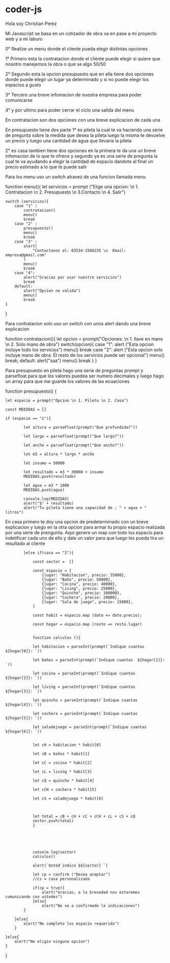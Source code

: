 # coder-js

Hola soy Christian Perez

Mi Javascript se basa en un cotizador de obra va en pase a mi proyecto web y a mi laburo 

0° Realize un menu donde el cliente pueda elegir distintas opciones 

1° Primero esta la contratacion donde el cliente puede elegir si quiere que nosotro manejemos la obra o que se algo 50/50

2° Segundo esta la opcion presupuesto que en ella tiene dos opciones donde puede elegir un lugar ya determinado y si no puede elegir los espacios a gusto

3° Tercero una breve infomacion de nuestra empresa para poder comunicarse

4° y por ultimo para poder cerrar el ciclo una salida del menu

En contratacion son dos opciones con una breve explicacion de cada una 

En presupuesto tiene dos parte
1° es pileta la cual te va haciendo una serie de pregunta sobre la medida que desea la pileta 
luego la misma te devuelve un precio y luego una cantidad de agua que llevaria la pileta

2° es casa tambien tiene dos opciones en la primera te da una un breve infomacion de lo que te ofrece 
y segundo ya es una serie de pregunta la cual te va ayudando a elegir la cantidad de espacio dandote al final un precio estimado a lo que te puede salir 

Para los menu uso un switch atravez de una funcion llamada menu

function menu(){
    let servicios = prompt ("Elige una opcion: \n 1. Contratacion \n 2. Presupuesto \n 3.Contacto \n 4. Salir")

    switch (servicios){
        case "1" :
            contratacion()
            menu()
            break
        case "2" :
            presupuesto()
            menu()
            break
        case "3" :
            alert(
                "Contactanos al: 03534-1568235 \n  Email: empresa@gmail.com" 
            )
            menu()
            break
        case "4":
            alert("Gracias por usar nuestro servicios")
            break
        default:
            alert("Opcion no valida")
            menu()
            break
    }
}

Para contratacion solo uso un switch con unos alert dando una breve explicacion

function contratacion(){
    let opcion = prompt("Opciones: \n 1. llave en mano \n 2. Solo mano de obra")
    switch(opcion){
        case "1":
            alert ("Esta opcion incluye todo los servicios")
            menu()
            break
        case "2":
            alert ("Esta opcion solo incluye mano de obra. Él resto de los servicios puede ser opcional")
            menu()
            break;
        default:
            alert("saa")
            menu()
            break
}
}

Para presupuesto en pileta hago una serie de preguntas prompt y parsefloat para que los valores puedea ser numero decimales
y luego hago un array para que me guarde los valores de las ecuaciones 

function presupuesto() {
    

    let espacio = prompt("Opcion \n 1. Pileta \n 2. Casa") 

    const MEDIDAS = []

    if (espacio == "1"){

            let altura = parseFloat(prompt("Que profundida?"))
    
            let largo = parseFloat(prompt("Que largo?"))
    
            let ancho = parseFloat(prompt("Que ancho?"))
    
            let m3 = altura * largo * ancho
            
            let insumo = 50000
            
            let resultado = m3 * 30000 + insumo
            MEDIDAS.push(resultado)

            let agua = m3 * 1000
            MEDIDAS.push(agua)
  
            console.log(MEDIDAS)
            alert("$" + resultado)
            alert("Tu pileta tiene una capacidad de : " + agua + " litros")

En casa primero te doy una opcion de predeterminado con un breve explicacion y luego en la otra opcion
para armar tu propio espacio realizada por una serie de prengunta. Aqui genere un map con todo los espacio para indetificar 
cada uno de ello y dale un valor para que luego les pueda tira un resultado al cliente

            }else if(casa == "2"){

                const sector =  []

                const espacio = [
                    {lugar: "Habitacion", precio: 35000},
                    {lugar: "Baño", precio: 50000},
                    {lugar: "Cocina", precio: 40000},
                    {lugar: "Living", precio: 25000},
                    {lugar: "Quincho", precio: 100000},
                    {lugar: "Cochera", precio: 20000},
                    {lugar: "Sala de juego", precio: 15000},
                ]

                const habit = espacio.map (dato => dato.precio);

                const hogar = espacio.map (resto => resto.lugar)
        

                function calculos (){
                    
                let habitacion = parseInt(prompt(`Indique cuantas  ${hogar[0]}: `))

                let baños = parseInt(prompt(`Indique cuantas  ${hogar[1]}: `))
               
                let cocina = parseInt(prompt(`Indique cuantas  ${hogar[2]}: `))
               
                let living = parseInt(prompt(`Indique cuantas  ${hogar[3]}: `))
               
                let quincho = parseInt(prompt(`Indique cuantas  ${hogar[4]}: `))
               
                let cochera = parseInt(prompt(`Indique cuantas  ${hogar[5]}: `))
              
                let saladejuego = parseInt(prompt(`Indique cuantas  ${hogar[6]}: `))
                               

                let cH = habitacion * habit[0]
                
                let cB = baños * habit[1]

                let cC = cocina * habit[2]

                let cL = living * habit[3]
               
                let cQ = quincho * habit[4]
                
                let cCH = cochera * habit[5]
               
                let cS = saladejuego * habit[6]
               


                let total = cB + cH + cC + cCH + cL + cS + cQ
                sector.push(total)
                }
       
                



                console.log(sector)
                calculos()

                alert(`Usted indico $${sector} `)

                let cp = confirm ("Desea aceptar")
                //cs = casa personalizada
          
                if(cp = true){      
                    alert("Gracias, a la brevedad nos estaremos comunicando con ustedes")
                }else{
                    alert("No se a confirmado la indicaciones")      
            }

        }else{
            alert("No completo los espacio requerido")
        }
       
    }else{
        alert("No eligio ninguna opcion")
    }
    
}

